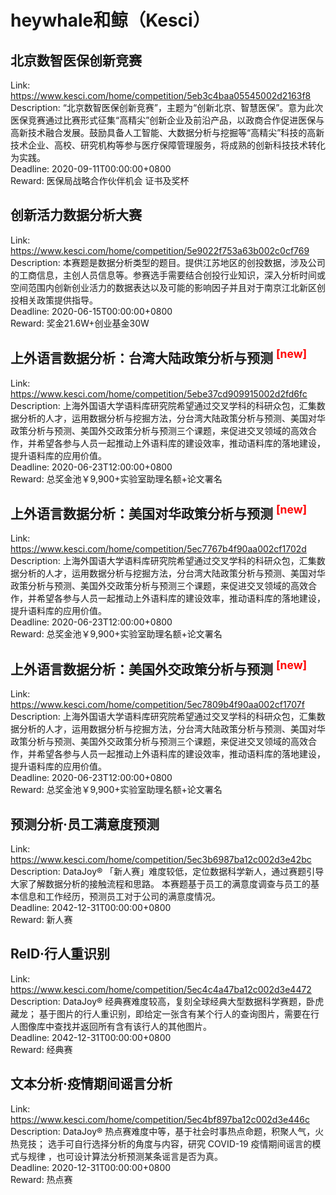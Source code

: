 # heywhale和鲸（Kesci）



## 北京数智医保创新竞赛

Link: https://www.kesci.com/home/competition/5eb3c4baa05545002d2163f8  
Description: “北京数智医保创新竞赛”，主题为“创新北京、智慧医保”。意为此次医保竞赛通过比赛形式征集“高精尖”创新企业及前沿产品，以政商合作促进医保与高新技术融合发展。鼓励具备人工智能、大数据分析与挖掘等“高精尖”科技的高新技术企业、高校、研究机构等参与医疗保障管理服务，将成熟的创新科技技术转化为实践。  
Deadline: 2020-09-11T00:00:00+0800  
Reward: 医保局战略合作伙伴机会 证书及奖杯  


## 创新活力数据分析大赛

Link: https://www.kesci.com/home/competition/5e9022f753a63b002c0cf769  
Description: 本赛题是数据分析类型的题目。提供江苏地区的创投数据，涉及公司的工商信息，主创人员信息等。参赛选手需要结合创投行业知识，深入分析时间或空间范围内创新创业活力的数据表达以及可能的影响因子并且对于南京江北新区创投相关政策提供指导。  
Deadline: 2020-06-15T00:00:00+0800  
Reward: 奖金21.6W+创业基金30W  


## 上外语言数据分析：台湾大陆政策分析与预测 <sup style="color:red">[new]<sup>  

Link: https://www.kesci.com/home/competition/5ebe37cd909915002d2fd6fc  
Description: 上海外国语大学语料库研究院希望通过交叉学科的科研众包，汇集数据分析的人才，运用数据分析与挖掘方法，分台湾大陆政策分析与预测、美国对华政策分析与预测、美国外交政策分析与预测三个课题，来促进交叉领域的高效合作，并希望各参与人员一起推动上外语料库的建设效率，推动语料库的落地建设，提升语料库的应用价值。  
Deadline: 2020-06-23T12:00:00+0800  
Reward: 总奖金池￥9,900+实验室助理名额+论文署名  


## 上外语言数据分析：美国对华政策分析与预测 <sup style="color:red">[new]<sup>  

Link: https://www.kesci.com/home/competition/5ec7767b4f90aa002cf1702d  
Description: 上海外国语大学语料库研究院希望通过交叉学科的科研众包，汇集数据分析的人才，运用数据分析与挖掘方法，分台湾大陆政策分析与预测、美国对华政策分析与预测、美国外交政策分析与预测三个课题，来促进交叉领域的高效合作，并希望各参与人员一起推动上外语料库的建设效率，推动语料库的落地建设，提升语料库的应用价值。  
Deadline: 2020-06-23T12:00:00+0800  
Reward: 总奖金池￥9,900+实验室助理名额+论文署名  


## 上外语言数据分析：美国外交政策分析与预测 <sup style="color:red">[new]<sup>  

Link: https://www.kesci.com/home/competition/5ec7809b4f90aa002cf1707f  
Description: 上海外国语大学语料库研究院希望通过交叉学科的科研众包，汇集数据分析的人才，运用数据分析与挖掘方法，分台湾大陆政策分析与预测、美国对华政策分析与预测、美国外交政策分析与预测三个课题，来促进交叉领域的高效合作，并希望各参与人员一起推动上外语料库的建设效率，推动语料库的落地建设，提升语料库的应用价值。  
Deadline: 2020-06-23T12:00:00+0800  
Reward: 总奖金池￥9,900+实验室助理名额+论文署名  


## 预测分析·员工满意度预测

Link: https://www.kesci.com/home/competition/5ec3b6987ba12c002d3e42bc  
Description: DataJoy® 「新人赛」难度较低，定位数据科学新人，通过赛题引导大家了解数据分析的接触流程和思路。
本赛题基于员工的满意度调查与员工的基本信息和工作经历，预测员工对于公司的满意度情况。  
Deadline: 2042-12-31T00:00:00+0800  
Reward: 新人赛  


## ReID·行人重识别

Link: https://www.kesci.com/home/competition/5ec4c4a47ba12c002d3e4472  
Description: DataJoy® 经典赛难度较高，复刻全球经典大型数据科学赛题，卧虎藏龙；
基于图片的行人重识别，即给定一张含有某个行人的查询图片，需要在行人图像库中查找并返回所有含有该行人的其他图片。  
Deadline: 2042-12-31T00:00:00+0800  
Reward: 经典赛  


## 文本分析·疫情期间谣言分析

Link: https://www.kesci.com/home/competition/5ec4bf897ba12c002d3e446c  
Description: DataJoy® 热点赛难度中等，基于社会时事热点命题，积聚人气，火热竞技；
选手可自行选择分析的角度与内容，研究 COVID-19 疫情期间谣言的模式与规律 ，也可设计算法分析预测某条谣言是否为真。  
Deadline: 2020-12-31T00:00:00+0800  
Reward: 热点赛  

